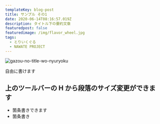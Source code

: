```yaml
---
templateKey: blog-post
title: サンプル その1
date: 2020-06-14T08:16:57.019Z
description: タイトル下の要約文章
featuredpost: false
featuredimage: /img/flavor_wheel.jpg
tags:
  - とりいくぐる
  - NAWATE PROJECT
---
```

![gazou-no-title-wo-nyuryoku](/img/annex-1-4.jpg)

自由に書けます

## **上のツールバーの H から段落のサイズ変更ができます**

* 箇条書きできます
* 箇条書き